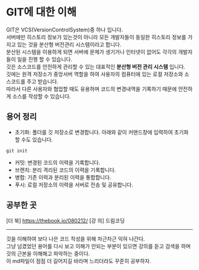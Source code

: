 
# GIT에 대한 이해
GIT은 VCS(VersionControlSystem)중 하나 입니다.<br>
서버에만 히스토리 정보가 있는것이 아니라 모든 개발자들이 동일한 히스토리 정보를 가지고 있는 것을 분산형 버전관리 시스템이라고 합니다.<br>
분산된 시스템을 이용하게 되면 서버에 문제가 생기거나 인터넷이 없어도 각각의 개발자 들이 일을 진행 할 수 있습니다.<br>
깃은 소스코드를 안전하게 관리할 수 있는 대표적인 **분산형 버전 관리 시스템** 입니다.<br>
깃에는 원격 저장소가 중앙서버 역할을 하여 사용자의 컴퓨터에 있는 로컬 저장소와 소스코드를 주고 받습니다.<br>
따라서 다른 사용자와 협업할 때도 유용하며 코드의 변경내역을 기록하기 때문에 안전하게 소스를 작성할 수 있습니다.
</p>

## 용어 정리
* 초기화: 폴더를 깃 저장소로 변경합니다. 아래와 같이 커맨드창에 입력하여 초기화 할 수도 있습니다.
```
git init
```
* 커밋: 변경된 코드의 이력을 기록합니다.
* 브랜치: 분리 격리된 코드의 이력을 기록합니다.
* 병합: 기존 이력과 분리된 이력을 통합합니다.
* 푸시: 로컬 저장소의 이력을 서버로 전송 및 공유합니다.

## 공부한 곳

[더 북] https://thebook.io/080212/
[강 의] 드림코딩

---
깃을 이해하여 보다 나은 코드 작성을 위해 차근차근 익혀 나간다.<br>
그냥 넘겼었던 용어를 다시 보고 이해가 안되는 부분이 있으면 강의를 듣고 검색을 하며<br>
깃의 근본을 이해해고 파악하는 중이다.<br>
이 md파일이 점점 더 길어지길 바라며 느리더라도 꾸준히 공부하자.
